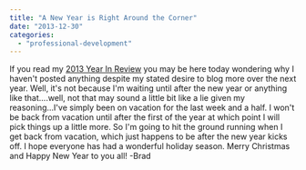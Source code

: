 ```yaml
---
title: "A New Year is Right Around the Corner"
date: "2013-12-30"
categories: 
  - "professional-development"
---
```


If you read my [2013 Year In Review](https://bradleyschacht.com/year-in-review-2013/) you may be here today wondering why I haven't posted anything despite my stated desire to blog more over the next year. Well, it's not because I'm waiting until after the new year or anything like that....well, not that may sound a little bit like a lie given my reasoning...I've simply been on vacation for the last week and a half. I won't be back from vacation until after the first of the year at which point I will pick things up a little more. So I'm going to hit the ground running when I get back from vacation, which just happens to be after the new year kicks off. I hope everyone has had a wonderful holiday season. Merry Christmas and Happy New Year to you all! -Brad
